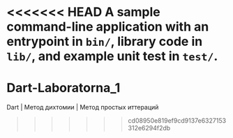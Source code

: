 <<<<<<< HEAD
A sample command-line application with an entrypoint in `bin/`, library code
in `lib/`, and example unit test in `test/`.
=======
# Dart-Laboratorna_1
Dart | Метод дихтомии | Метод простых иттераций
>>>>>>> cd08950e819ef9cd9137e6327153312e6294f2db
